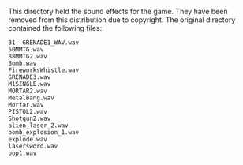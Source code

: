 This directory held the sound effects for the game. They have been removed from this distribution due to copyright.
The original directory contained the following files:

```
31- GRENADE1_WAV.wav
50MMTG.wav
88MMTG2.wav
Bomb.wav
FireworksWhistle.wav
GRENADE3.wav
M1SINGLE.wav
MORTAR2.wav
MetalBang.wav
Mortar.wav
PISTOL2.wav
Shotgun2.wav
alien_laser_2.wav
bomb_explosion_1.wav
explode.wav
lasersword.wav
pop1.wav
```

